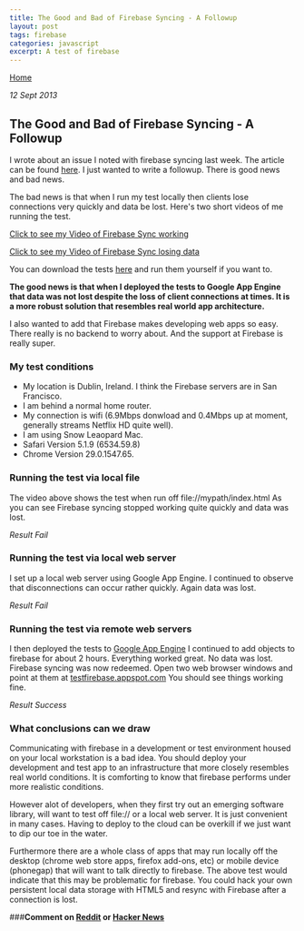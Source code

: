 ```yaml
---
title: The Good and Bad of Firebase Syncing - A Followup
layout: post
tags: firebase
categories: javascript
excerpt: A test of firebase
---
```

                                                                                                
[Home](http://nigelkelly.github.io)

*12 Sept 2013*
## The Good and Bad of Firebase Syncing - A Followup

I wrote about an issue I noted with firebase syncing last week. The article can be found [here](http://nigelkelly.github.io/the-good-and-bad-parts-of-firebase-syncing-part1.html). I just wanted to write a followup. There is good news and bad news.

The bad news is that when I run my test locally then clients lose connections very quickly and data be lost. Here's two short videos of me running the test.

[Click to see my Video of Firebase Sync working](http://youtu.be/8zAGLiDf5uM)

[Click to see my Video of Firebase Sync losing data](http://youtu.be/b8MbvWi06CE)

You can download the tests [here](https://github.com/nigelkelly/firebase-tests) and run them yourself if you want to.

**The good news is that when I deployed the tests to Google App Engine that data was not lost despite the loss of client connections at times. It is a more robust solution that resembles real world app architecture.**

I also wanted to add that Firebase makes developing web apps so easy. There really is no backend to worry about. And the support at Firebase is really super.

### My test conditions

* My location is Dublin, Ireland. I think the Firebase servers are in San Francisco.
* I am behind a normal home router. 
* My connection is wifi (6.9Mbps donwload and 0.4Mbps up at moment, generally streams Netflix HD quite well). 
* I am using Snow Leaopard Mac.
* Safari Version 5.1.9 (6534.59.8) 
* Chrome Version 29.0.1547.65. 

### Running the test via local file

The video above shows the test when run off file://mypath/index.html
As you can see Firebase syncing stopped working quite quickly and data was lost.

*Result Fail*

### Running the test via local web server 

I set up a local web server using Google App Engine. I continued to observe that disconnections can occur rather quickly. Again data was lost.

*Result Fail*

### Running the test via remote web servers 

I then deployed the tests to [Google App Engine](http://testfirebase.appspot.com) I continued to add objects to firebase for about 2 hours. Everything worked great. No data was lost. Firebase syncing was now redeemed.
Open two web browser windows and point at them at [testfirebase.appspot.com](http://testfirebase.appspot.com) You should see things working fine.

*Result Success*

### What conclusions can we draw

Communicating with firebase in a development or test environment housed on your local workstation is a bad idea. You should deploy your development and test app to an infrastructure that more closely resembles real world conditions. It is comforting to know that firebase performs under more realistic conditions.

However alot of developers, when they first try out an emerging software library, will want to test off file:// or a local web server. It is just convenient in many cases. Having to deploy to the cloud can be overkill if we just want to dip our toe in the water.

Furthermore there are a whole class of apps that may run locally off the desktop (chrome web store apps, firefox add-ons, etc) or mobile device (phonegap) that will want to talk directly to firebase. The above test would indicate that this may be problematic for firebase. You could hack your own persistent local data storage with HTML5 and resync with Firebase after a connection is lost.

###**Comment on [Reddit](http://www.reddit.com/r/javascript/comments/1m8wgl/the_good_and_bad_of_firebase_syncing_a_followup/) or [Hacker News](https://news.ycombinator.com/item?id=6374063)**